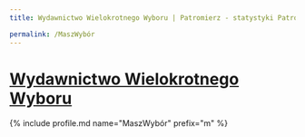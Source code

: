 ```yaml
---
title: Wydawnictwo Wielokrotnego Wyboru | Patromierz - statystyki Patronite.pl

permalink: /MaszWybór
---
```


# [Wydawnictwo Wielokrotnego Wyboru](https://patronite.pl/MaszWybór)

{% include profile.md name="MaszWybór" prefix="m" %}
